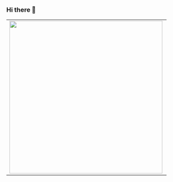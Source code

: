 ### Hi there 👋

<center>
<table>
    <tr>
        <td><img width="400px" align="left" src="https://github-readme-stats.vercel.app/api/top-langs/?username=CristianoSantan&hide=html&layout=compact&theme=buefy" /></td>
<!--         <td><img width="495px" align="left" src="https://github-readme-stats.vercel.app/api?username=CristianoSantan&theme=buefy"/></td> -->
    </tr>   
</table>
</center> 

<!-- 
- 🌱 I’m currently learning
- 👯 I’m looking to collaborate on
- 📫 How to reach me:
- ⚡ Fun fact:
-->
